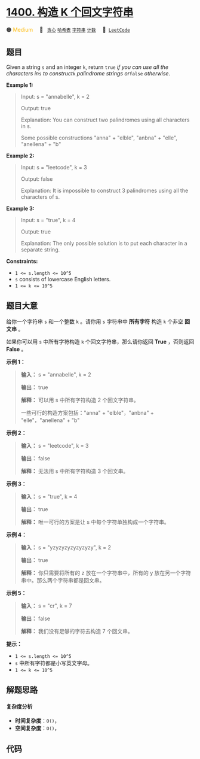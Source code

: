 # [1400. 构造 K 个回文字符串](https://leetcode.com/problems/construct-k-palindrome-strings)

🟠 <font color=#ffb800>Medium</font>&emsp; 🔖&ensp; [`贪心`](/leetcode/outline/tag/greedy.md) [`哈希表`](/leetcode/outline/tag/hash-table.md) [`字符串`](/leetcode/outline/tag/string.md) [`计数`](/leetcode/outline/tag/counting.md)&emsp; 🔗&ensp;[`LeetCode`](https://leetcode.com/problems/construct-k-palindrome-strings)


## 题目

Given a string `s` and an integer `k`, return `true` _if you can use all the
characters in_`s` _to construct_`k` _palindrome strings or_`false`
_otherwise_.



**Example 1:**

> Input: s = "annabelle", k = 2
> 
> Output: true
> 
> Explanation: You can construct two palindromes using all characters in s.
> 
> Some possible constructions "anna" + "elble", "anbna" + "elle", "anellena" + "b"

**Example 2:**

> Input: s = "leetcode", k = 3
> 
> Output: false
> 
> Explanation: It is impossible to construct 3 palindromes using all the characters of s.

**Example 3:**

> Input: s = "true", k = 4
> 
> Output: true
> 
> Explanation: The only possible solution is to put each character in a separate string.

**Constraints:**

  * `1 <= s.length <= 10^5`
  * `s` consists of lowercase English letters.
  * `1 <= k <= 10^5`


## 题目大意

给你一个字符串 `s` 和一个整数 `k` 。请你用 `s` 字符串中 **所有字符**  构造 `k` 个非空 **回文串**  。

如果你可以用 `s` 中所有字符构造 `k` 个回文字符串，那么请你返回 **True**  ，否则返回 **False**  。



**示例 1：**

> 
> 
> 
> 
> 
> **输入：** s = "annabelle", k = 2
> 
> **输出：** true
> 
> **解释：** 可以用 s 中所有字符构造 2 个回文字符串。
> 
> 一些可行的构造方案包括："anna" + "elble"，"anbna" + "elle"，"anellena" + "b"
> 
> 

**示例 2：**

> 
> 
> 
> 
> 
> **输入：** s = "leetcode", k = 3
> 
> **输出：** false
> 
> **解释：** 无法用 s 中所有字符构造 3 个回文串。
> 
> 

**示例 3：**

> 
> 
> 
> 
> 
> **输入：** s = "true", k = 4
> 
> **输出：** true
> 
> **解释：** 唯一可行的方案是让 s 中每个字符单独构成一个字符串。
> 
> 

**示例 4：**

> 
> 
> 
> 
> 
> **输入：** s = "yzyzyzyzyzyzyzy", k = 2
> 
> **输出：** true
> 
> **解释：** 你只需要将所有的 z 放在一个字符串中，所有的 y 放在另一个字符串中。那么两个字符串都是回文串。
> 
> 

**示例 5：**

> 
> 
> 
> 
> 
> **输入：** s = "cr", k = 7
> 
> **输出：** false
> 
> **解释：** 我们没有足够的字符去构造 7 个回文串。
> 
> 



**提示：**

  * `1 <= s.length <= 10^5`
  * `s` 中所有字符都是小写英文字母。
  * `1 <= k <= 10^5`


## 解题思路

#### 复杂度分析

- **时间复杂度**：`O()`，
- **空间复杂度**：`O()`，

## 代码

```javascript

```